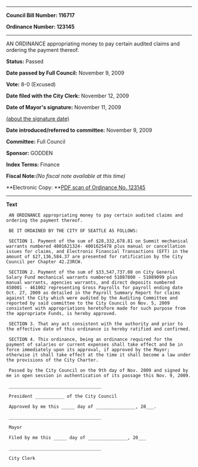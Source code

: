 

********

**Council Bill Number: 116717**
   
**Ordinance Number: 123145**
********

 AN ORDINANCE appropriating money to pay certain audited claims and ordering the payment thereof.

**Status:** Passed
   
**Date passed by Full Council:** November 9, 2009
   
**Vote:** 8-0 (Excused)
   
**Date filed with the City Clerk:** November 12, 2009
   
**Date of Mayor's signature:** November 11, 2009
   
[(about the signature date)](/~public/approvaldate.htm)
   
   
   
**Date introduced/referred to committee:** November 9, 2009
   
**Committee:** Full Council
   
**Sponsor:** GODDEN
   
   
**Index Terms:** Finance

**Fiscal Note:**_(No fiscal note available at this time)_

**Electronic Copy: **[PDF scan of Ordinance No. 123145](/~archives/Ordinances/Ord_123145.pdf)

********

**Text**
   
```
 AN ORDINANCE appropriating money to pay certain audited claims and ordering the payment thereof.

 BE IT ORDAINED BY THE CITY OF SEATTLE AS FOLLOWS:

 SECTION 1. Payment of the sum of $28,332,678.81 on Summit mechanical warrants numbered 4001621324- 4001625478 plus manual or cancellation issues for claims, and Electronic Financial Transactions (EFT) in the amount of $27,136,584.37 are presented for ratification by the City Council per Chapter 42.23RCW.

 SECTION 2. Payment of the sum of $33,547,737.08 on City General Salary Fund mechanical warrants numbered 51087800 - 51089099 plus manual warrants, agencies warrants, and direct deposits numbered 450001 - 461002 representing Gross Payrolls for payroll ending date Oct. 27, 2009 as detailed in the Payroll Summary Report for claims against the City which were audited by the Auditing Committee and reported by said committee to the City Council on Nov. 5, 2009 consistent with appropriations heretofore made for such purpose from the appropriate Funds, is hereby approved.

 SECTION 3. That any act consistent with the authority and prior to the effective date of this ordinance is hereby ratified and confirmed.

 SECTION 4. This ordinance, being an ordinance required for the payment of salaries or current expenses shall take effect and be in force immediately upon its approval, if approved by the Mayor; otherwise it shall take effect at the time it shall become a law under the provisions of the City Charter.

 Passed by the City Council on the 9th day of Nov. 2009 and signed by me in open session in authentication of its passage this Nov. 9, 2009.

 ___________________________________

 President ___________ of the City Council

 Approved by me this _____ day of _______________, 20___.

 ___________________________________

 Mayor

 Filed by me this _____ day of _______________, 20___

 ___________________________________

 City Clerk

```
